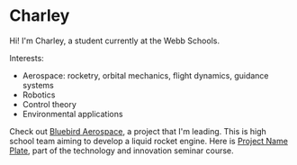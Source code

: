 # Charley
Hi! I'm Charley, a student currently at the Webb Schools.

Interests:
- Aerospace: rocketry, orbital mechanics, flight dynamics, guidance systems
- Robotics
- Control theory
- Environmental applications

Check out [Bluebird Aerospace](https://sites.google.com/view/bluebird-aerospace), a project that I'm leading. This is high school team aiming to develop a liquid rocket engine.
Here is [Project Name Plate](https://dolphinpower.github.io/pnp), part of the technology and innovation seminar course.
